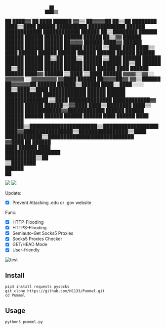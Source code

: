                         ██                        
                      ████▒▒                      
██                    ████▓▓                    ██
████                  ██████                  ▓▓▒▒
██▓▓▓▓██              ██▒▒██              ████████
████▒▒████            ██████            ██████████
████████████          ██████          ████████████
████████████          ██████          ██▒▒████████
██████  ██████        ██████        ██████  ██████
██████  ██▒▒▓▓        ██████        ██████  ██████
██████  ██▓▓▓▓        ██████        ████▓▓  ██████
██████  ██████        ██████        ██████  ██████
▒▒████    ████        ████▒▒        ████    ██████
██████    ██████      ██████      ██████    ██████
██████    ██████      ██████      ██▒▒██    ████▒▒
██████    ▒▒████      ██████      ██████    ██████
██████    ██████      ██████      ██████    ██████
██▒▒██    ██████      ██▒▒██      ██████    ██████
██████      ████      ██████      ████      ██████
██████      ████▓▓    ██████    ▒▒████      ▒▒████
██████    ▓▓▓▓▒▒▓▓░░  ▓▓▓▓▓▓  ░░▓▓▓▓▓▓▓▓    ▓▓████
██████  ██▓▓▓▓██▓▓  ▓▓▒▒██████  ██▓▓▓▓▓▓██  ██████
██████▒▒██████      ████░░████░░░░  ██▒▒████▒▒████
████████████      ██████  ██████      ████████████
██████████████  ██████      ██████  ██████████████
▒▒████  ██████████████      ████████████▓▓  ██████
██████    ██████▒▒▓▓████  ████▒▒████████    ████▒▒
██████      ████████████▓▓████████████      ██████
██████        ██████  ██████  ██████        ██████
██████        ████    ██████    ████        ██████
██████▒▒██████████████████████▒▒██████████████████
  ████▓▓████████████████▒▒████████████████▒▒████  
    ████████████▒▒████████████████████████████    
              ▓▓████    ██    ██████              
                ████  ██████  ████                
                ██████████████████                
                  ██████████▒▒██                  
                    ▒▒████████                    
                      ██████                      
                        ██                        



![](https://img.shields.io/badge/Version-1.2.8-brightgreen.svg) ![](https://img.shields.io/badge/license-MIT-blue.svg)

Update:
- [x] Prevent Attacking .edu or .gov website

Func:

- [x] HTTP-Flooding 
- [x] HTTPS-Flooding 
- [x] Semiauto-Get Socks5 Proxies
- [x] Socks5 Proxies Checker
- [x] GET/HEAD Mode
- [x] User-friendly

![test](https://user-images.githubusercontent.com/63648976/79683896-e7c25c80-825f-11ea-9d31-09e473cb838c.gif)

Install
---
```
pip3 install requests pysocks
git clone https://github.com/HC133/Pummel.git
cd Pummel
```
Usage
---
```
python3 pummel.py
```
